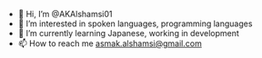 - 👋 Hi, I’m @AKAlshamsi01
- 👀 I’m interested in spoken languages, programming languages
- 🌱 I’m currently learning Japanese, working in development
- 📫 How to reach me asmak.alshamsi@gmail.com

<!---
AKAlshamsi01/AKAlshamsi01 is a ✨ special ✨ repository because its `README.md` (this file) appears on your GitHub profile.
You can click the Preview link to take a look at your changes.
--->
